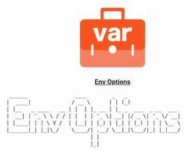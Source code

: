 <p align="center">
    <img width="150px" height="150px" src='./icon256.png' alt="">
</p>
<p align="center">
    <a href="https://github.com/Zhiqiang-Wu/env-options" style="font-weight: bold">Env Options</a>
</p>

```
  ______               ____        _   _                 
 |  ____|             / __ \      | | (_)                
 | |__   _ ____   __ | |  | |_ __ | |_ _  ___  _ __  ___ 
 |  __| | '_ \ \ / / | |  | | '_ \| __| |/ _ \| '_ \/ __|
 | |____| | | \ V /  | |__| | |_) | |_| | (_) | | | \__ \
 |______|_| |_|\_/    \____/| .__/ \__|_|\___/|_| |_|___/
                            | |                          
                            |_|          
```